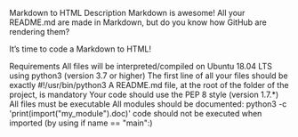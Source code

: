 Markdown to HTML
Description
Markdown is awesome! All your README.md are made in Markdown, but do you know how GitHub are rendering them?

It’s time to code a Markdown to HTML!

Requirements
All files will be interpreted/compiled on Ubuntu 18.04 LTS using python3 (version 3.7 or higher)
The first line of all your files should be exactly #!/usr/bin/python3
A README.md file, at the root of the folder of the project, is mandatory Your code should use the PEP 8 style (version 1.7.*)
All files must be executable
All modules should be documented: python3 -c 'print(import("my_module").doc)'
code should not be executed when imported (by using if name == "main":)
